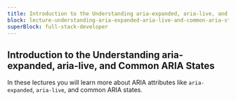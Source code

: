 ```yaml
---
title: Introduction to the Understanding aria-expanded, aria-live, and Common ARIA States
block: lecture-understanding-aria-expanded-aria-live-and-common-aria-states
superBlock: full-stack-developer
---
```


## Introduction to the Understanding aria-expanded, aria-live, and Common ARIA States

In these lectures you will learn more about ARIA attributes like `aria-expanded`, `aria-live`, and common ARIA states.
